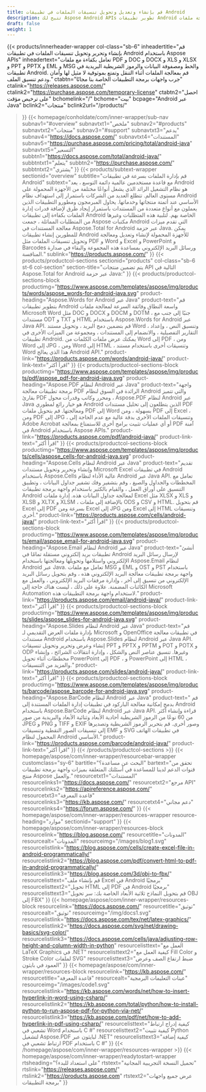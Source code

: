 ```yaml
---
title: قم بإنشاء وتعديل وتحويل تنسيقات الملفات في تطبيقات Android
description: تتيح لك Aspose Android APIs تطوير تطبيقات Android آمنة وموثوقة لمعالجة ملفات PDF ومستندات Word وجداول البيانات والعروض التقديمية والرموز الشريطية ورسائل البريد الإلكتروني.
draft: false
weight: 1
---
```

{{< products/innerheader-wrapper col-class="sb-6"
  inheadertitle="قم بإنشاء وتحرير وتحويل تنسيقات الملفات في تطبيقات Android باستخدام Aspose APIs"
  inheadertext="تعامل بكفاءة مع ملفات PDF و DOC و DOCX و XLS و XLSX و PPT و PPTX و EML و MSG والخط ومصفوفة البيانات والرموز الشريطية البريدية في تطبيقات Android. قم بمعالجة الملفات أثناء التنقل وتمتع بموثوقية لا مثيل لها وأمان ودعم تنسيق الملف."
  ctabtn="جرب واجهات برمجة التطبيقات الخاصة بنا مجانًا"
  ctalink="https://releases.aspose.com/"
  ctalink2="https://purchase.aspose.com/temporary-license"
  ctabtn2="احصل على ترخيص مؤقت"
  bchomelink="/"
  bchome="بيت"
  bcpage="Android عبر Java"
  bclink2="منتجات"
  bclink2url="/products/"
>}}
  {{< homepage/conholdate/com/inner-wrapper/sub-nav 
subnav1="#overview"
subnavtxt1="ملخص" 
subnav2="#products"
subnavtxt2="منتجات" 
subnav3="#support"
subnavtxt3="يدعم" 
subnav4="https://docs.aspose.com/"
subnavtxt4="المستندات" 
subnav5="https://purchase.aspose.com/pricing/total/android-java"
subnavtxt5="التسعير" 
subbtn1="https://docs.aspose.com/total/android-java/"
subbtntxt1="يتعلم"
subbtn2="https://purchase.aspose.com/"
subbtntxt2="يشتري"
>}}
   {{< products/subtext-wrapper
   sectionid="overview" 
   subtitle="قم بإدارة الملفات بسرعة في تطبيقات Android"
   subtext="مع قاعدة مستخدمين عالمية دائمة التوسع ، يعد Android هو نظام التشغيل الرائد الذي يشغل أنواعًا مختلفة من الأجهزة المحمولة على مستوى العالم. تتطلع العديد من الشركات باستمرار إلى استهداف نظام Android الأساسي عند أتمتة منتجاتها وخدماتها. يحاول المبرمجون ومطورو التطبيقات الذين يعملون مع أنواع متعددة من المستندات باستمرار إيجاد طرق لإضافة قدرات إدارة الملفات بكفاءة إلى تطبيقات Android الخاصة بهم. لتلبية هذه المتطلبات وغيرها من المتطلبات المماثلة ، جمعت Aspose مكتبات Android التي تقدم ميزات معالجة المستندات في Aspose.Total for Android عبر حزمة Java. يمكن للمطورين إنشاء تطبيقات Android للأجهزة المحمولة لإنشاء وتعديل ومعالجة وتحويل تنسيقات الملفات مثل PDF و Word و Excel و PowerPoint و Barcodes ورسائل البريد الإلكتروني بمساعدة هذه المجموعة والبقاء في صدارة المنافسة."
   sublink="https://products.aspose.com/"
>}} 
{{< products/productcol-sections
sectionid="products" 
col-class="sb-6 st-6 col-section"
section-title="يتم تضمين منتجات API التالية في Aspose.Total for Android عبر حزمة Java:"
>}}
{{< products/productcol-sections-block
productimg="https://www.aspose.com/templates/aspose/img/products/words/aspose_words-for-android-java.svg"
product-heading="Aspose.Words for Android عبر Java"
product-text="قم بتطوير تطبيقات Android واسعة النطاق وفائقة السرعة لمعالجة ملفات Microsoft Word مثل DOC و DOCX و DOCM و DOTM ، جنبًا إلى جنب مع مستندات ODT و TXT و HTML باستخدام Aspose.Words for Android عبر Java API. قم بتضمين دمج البريد ، وتحويل مستند Word ، وتنسيق النص ، وإعداد التقارير التفصيلية ، والانضمام إلى المستندات ، ومجموعة من الميزات الأخرى في تطبيقات Android. يمكنك عرض ملفات الكلمات من Word إلى PDF ، ومن Word إلى JPG ، ومن Word إلى HTML ، وتنسيقات أخرى باستخدام مستند Word هذا الذي يعالج Android API."
product-link="https://products.aspose.com/words/android-java/" 
product-link-text="اقرأ أكثر"
>}}
{{< products/productcol-sections-block
productimg="https://www.aspose.com/templates/aspose/img/products/pdf/aspose_pdf-for-android-java.svg"
product-heading="Aspose.PDF لنظام Android عبر Java"
product-text="واجهة برمجة تطبيقات معالجة PDF الرائدة في السوق لنظام Android والتي تتميز بقارئ PDF ومحرر وكاتب وقدرات محول ، Aspose.PDF لنظام Android عبر Java هو خيار رائع لمطوري Android الذين يتطلعون إلى تحليل مستندات PDF ومعالجتها. قم بتحويل ملفات PDF إلى Word بسهولة ، ومن PDF إلى Excel ، ومن PDF إلى JPG ، وتنسيقات الملفات الأخرى بدقة عالية مع عدم الحاجة إلى Adobe Acrobat أو أي عمليات تثبيت برامج أخرى للاستمتاع بمعالجة PDF آمنة في Android باستخدام Aspose APIs."
product-link="https://products.aspose.com/pdf/android-java/" 
product-link-text="اقرأ أكثر"
>}}
{{< products/productcol-sections-block
productimg="https://www.aspose.com/templates/aspose/img/products/cells/aspose_cells-for-android-java.svg"
product-heading="Aspose.Cells لنظام Android عبر Java"
product-text="تقديم وإنشاء وتحرير وتحويل مستندات Microsoft Excel في تطبيقات Android باستخدام Aspose.Cells عالية الأداء لنظام Android عبر Java API. تعامل مع المخططات والجداول والصيغ ، وقم بتشفير وفك تشفير جداول البيانات ، وتطبيق التنسيق على أوراق العمل ، والقيام بالكثير باستخدام واجهة برمجة تطبيقات Android لمعالجة جداول البيانات هذه. إدارة ملفات Excel مثل XLSX و XLS و XLSB و XLTX و XLSM ، بالإضافة إلى ملفات ODS و CSV و HTML. قم بتحويل Excel إلى PDF بسرعة ومن Excel إلى JPG ومن Excel إلى HTML وتنسيقات أخرى."
product-link="https://products.aspose.com/cells/android-java/" 
product-link-text="اقرأ أكثر"
>}}
{{< products/productcol-sections-block
productimg="https://www.aspose.com/templates/aspose/img/products/email/aspose_email-for-android-java.svg"
product-heading="Aspose.Email لنظام Android عبر Java"
product-text="أنشئ تطبيقات بريد إلكتروني مستقلة تمامًا في Android لإرسال رسائل البريد الإلكتروني واستلامها وتحويلها ومعالجتها باستخدام Aspose.Email لنظام Android عبر Java. تعامل مع ملفات MSG و EML و OST و PST باستخدام واجهة برمجة تطبيقات معالجة البريد الإلكتروني هذه ، وقم بتحويل رسائل البريد الإلكتروني من تنسيق إلى آخر ، وإدارة مرفقات البريد الإلكتروني ، والعمل مع الكائنات المضمنة. علاوة على ذلك ، ليست هناك حاجة إلى Microsoft Automation لاستخدام واجهة برمجة التطبيقات هذه."
product-link="https://products.aspose.com/email/android-java/" 
product-link-text="اقرأ أكثر"
>}}
{{< products/productcol-sections-block
productimg="https://www.aspose.com/templates/aspose/img/products/slides/aspose_slides-for-android-java.svg"
product-heading="Aspose.Slides لنظام Android عبر Java"
product-text="قم بإدارة ملفات العرض التقديمي لـ Microsoft و OpenOffice في تطبيقات معالجة مستندات Android باستخدام Aspose.Slides لنظام Android عبر Java API. إنشاء وعرض وتحرير وتحويل تنسيقات PPT و PPTX و PPTM و POT و POTX و ODP وغيرها. تنسيق عناصر النص والشكل ، وإدارة انتقالات الشرائح ، وإنشاء مخططات أثناء تحويل PowerPoint إلى PDF ، و PowerPoint إلى HTML ، والمزيد من التنسيقات."
product-link="https://products.aspose.com/slides/android-java/" 
product-link-text="اقرأ أكثر"
>}}
{{< products/productcol-sections-block
productimg="https://www.aspose.com/templates/aspose/img/products/barcode/aspose_barcode-for-android-java.svg"
product-heading="Aspose.BarCode لنظام Android عبر Java"
product-text=" قم بدمج إمكانية معالجة الباركود في تطبيقات إدارة الملفات المستندة إلى Android باستخدام Aspose.BarCode لنظام Android عبر Java API. قراءة وإنشاء أكثر من 60 نوعًا من الرموز الشريطية أحادية الأبعاد وثنائية الأبعاد والبريدية من صور JPEG و PNG و TIFF و EXIF وصور أخرى. قم بتحرير الرموز الشريطية وتصديرها إلى تنسيقات الصور النقطية وتنسيقات EMF و SVG في تطبيقات الهاتف المحمول لنظام Android الأساسي."
product-link="https://products.aspose.com/barcode/android-java/" 
product-link-text="اقرأ أكثر"
>}} 
{{< /products/productcol-sections >}}
{{< homepage/aspose/com/inner-wrapper/resourcebar-wrapper
customclass="sy-6"
bartitle="البحث عن مساعدة؟"
bartext="تحقق من قنوات الدعم لدينا للمساعدة في أسئلتك المتعلقة بميزات واجهة برمجة تطبيقات منتج Aspose والعمل."
resourcetxt1="المستندات"
resourcelinks1="https://docs.aspose.com/"
resourcetxt2="مرجع API"
resourcelinks2="https://apireference.aspose.com/"
resourcetxt3="قاعدة المعرفة"
resourcelinks3="https://kb.aspose.com/"
resourcetxt4="دعم مجاني"
resourcelinks4="https://forum.aspose.com/"
>}}
{{< homepage/aspose/com/inner-wrapper/resources-wrapper
resource-heading="موارد"
sectionid="support"
>}}
{{< homepage/aspose/com/inner-wrapper/resources-block
resourcelink="https://blog.aspose.com/"
resourcetitle="المدونات"
resourcealt="المدونات"
resourceimg="/images/blog1.svg"
resourcelistlink="https://blog.aspose.com/cells/create-excel-file-in-android-programmatically/"
resourcelistlink2="https://blog.aspose.com/pdf/convert-html-to-pdf-in-android-programmatically/"
resourcelistlink3="https://blog.aspose.com/3d/obj-to-fbx/"
resourcelisttext="قم بإنشاء ملف Excel في Android برمجيًا"
resourcelisttext2="تحويل HTML إلى PDF في Android برمجيًا"
resourcelisttext3="قم بتحويل النماذج ثلاثية الأبعاد الخاصة بك: سر تحويل OBJ إلى FBX"
>}}
{{< homepage/aspose/com/inner-wrapper/resources-block
resourcelink="https://docs.aspose.com/"
resourcetitle="توثيق"
resourcealt="توثيق"
resourceimg="/img/docs1.svg"
resourcelistlink="https://docs.aspose.com/tex/net/latex-graphics/"
resourcelistlink2="https://docs.aspose.com/svg/net/drawing-basics/svg-color/"
resourcelistlink3="https://docs.aspose.com/cells/java/adjusting-row-height-and-column-width-in-python"
resourcelisttext="العمل مع LaTeX Graphics في .NET"
resourcelisttext2="كيفية العمل مع Fill Color و Stroke Color لملفات SVG"
resourcelisttext3="ضبط ارتفاع الصف وعرض العمود في بايثون"
>}}
{{< homepage/aspose/com/inner-wrapper/resources-block
resourcelink="https://kb.aspose.com/"
resourcetitle="قاعدة المعرفة"
resourcealt="عينات التعليمات البرمجية"
resourceimg="/images/code1.svg"
resourcelistlink="https://kb.aspose.com/words/net/how-to-insert-hyperlink-in-word-using-csharp/"
resourcelistlink2="https://kb.aspose.com/total/python/how-to-install-python-to-run-aspose-pdf-for-python-via-net/"
resourcelistlink3="https://kb.aspose.com/pdf/net/how-to-add-hyperlink-in-pdf-using-csharp/"
resourcelisttext="كيفية إدراج ارتباط تشعبي في Word باستخدام C #"
resourcelisttext2="كيفية تثبيت Python لتشغيل Aspose.PDF لبايثون عبر .NET"
resourcelisttext3="كيفية إضافة ارتباط تشعبي في PDF باستخدام C #"
>}}
{{< /homepage/aspose/com/inner-wrapper/resources-wrapper >}}
{{< homepage/aspose/com/inner-wrapper/readytostart-wrapper
rtsheading="على استعداد للبدء؟"
rtstext="تحميل النسخة التجريبية المجانية"
rtslink="https://releases.aspose.com/"
rtslink2="https://products.aspose.com"
rtstext2="عرض جميع واجهات برمجة التطبيقات"
>}}
